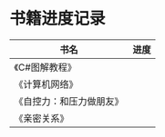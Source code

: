# 书籍进度记录

| 书名 | 进度 |
| --- | --- |
| 《C#图解教程》 |  |
| 《计算机网络》 |  |
| 《自控力：和压力做朋友》 |  |
| 《亲密关系》 |  |
